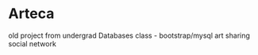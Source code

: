 Arteca
======
old project from undergrad Databases class - bootstrap/mysql art sharing social network
